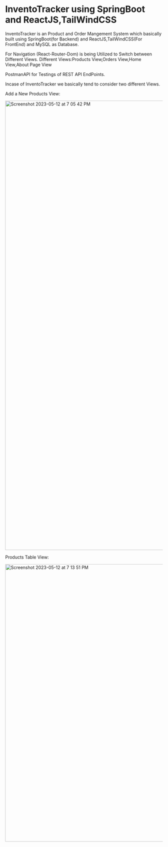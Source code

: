 # InventoTracker using SpringBoot and ReactJS,TailWindCSS
InventoTracker is an Product and Order Mangement System which basically built using SpringBoot(for Backend) and ReactJS,TailWindCSS(For FrontEnd) and MySQL as Database.

For Navigation (React-Router-Dom) is being Utilized to Switch between Different Views.
Different Views:Products View,Orders View,Home View,About Page View

PostmanAPI for Testings of REST API EndPoints.

Incase of InventoTracker we basically tend to consider two different Views.

Add a New Products View:

<img width="1438" alt="Screenshot 2023-05-12 at 7 05 42 PM" src="https://github.com/SurajKH/InventoTracker-using-SpringBoot-and-ReactJS-TailWindCSS/assets/90398336/14b432d4-ba01-482b-8c9e-ef81e287e59a">

Products Table View:

<img width="888" alt="Screenshot 2023-05-12 at 7 13 51 PM" src="https://github.com/SurajKH/InventoTracker-using-SpringBoot-and-ReactJS-TailWindCSS/assets/90398336/4fd9a016-8988-4770-8cde-72d77b643f03">
